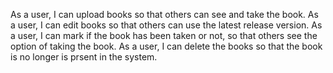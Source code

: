 As a user, I can upload books so that others can see and take the book.
As a user, I can edit books so that others can use the latest release version.
As a user, I can mark if the book has been taken or not, so that others see the option of taking the book.
As a user, I can delete the books so that the book is no longer is prsent in the system.
